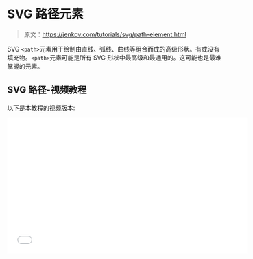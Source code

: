 # SVG 路径元素

> 原文：<https://jenkov.com/tutorials/svg/path-element.html>

SVG `<path>`元素用于绘制由直线、弧线、曲线等组合而成的高级形状。有或没有填充物。`<path>`元素可能是所有 SVG 形状中最高级和最通用的。这可能也是最难掌握的元素。

## SVG 路径-视频教程

以下是本教程的视频版本:

<iframe width="560" height="315" src="//www.youtube.com/embed/k6TWzfLGAKo?list=PLL8woMHwr36F2tCFnWTbVBQAGQ6nTcXOO" frameborder="0" allowfullscreen=""><h2>路径示例</h2> <p>让我们首先从一个简单的 SVG <code>&lt;path&gt;</code>例子开始:</p> <pre class="codeBox"> &lt;svg xmlns:xlink="http://www.w3.org/1999/xlink"&gt; &lt;path d="M50,50 A30,30 0 0,1 35,20 L100,100 M110,110 L100,0" style="stroke:#660000; fill:none;"/&gt; &lt;/svg&gt; </pre> <p>以下是生成的图像:</p> <svg width="320" height="70"> <path d="M50,50 A30,30 0 0,1 35,20 L100,100 M110,110 L100,0" style="stroke:#660000; fill:none;"/> </svg> <p>请注意该图像如何包含一条弧和两条线，以及第二条线如何没有与第一条弧和线连接。</p> <p>所有带有<code>&lt;path&gt;</code>元素的绘图都在<code>d</code>属性中指定。<code>d</code>属性包含绘图命令。在上面的例子中，M 表示“移动到”命令，A 表示“弧形”命令，L 表示“直线”命令。命令被发送给“虚拟笔”。这支笔可以移动，用来画形状等。</p> <h2>设置和移动笔</h2> <p><code>&lt;path&gt;</code> <code>d</code>属性内的第一个绘图命令应该始终是一个移动命令。在你画任何东西之前，你应该把虚拟笔移动到某个位置。这是使用<code>M</code>命令完成的。这里有一个简单的例子:</p> <pre class="codeBox"> &lt;svg xmlns:xlink="http://www.w3.org/1999/xlink"&gt; &lt;path d="<b>M50,50</b>" style="stroke:#660000; fill:none;"/&gt; &lt;/svg&gt; </pre> <p>该示例将虚拟笔移动到点<code>50,50</code>。下一个绘图命令将从该点开始。</p> <h2>线</h2> <p>画一条线可能是你能给<code>&lt;path&gt;</code>元素的最简单的命令。使用<code>L</code>和<code>l</code>(小写 L)命令画线。这里有一个例子:</p> <pre class="codeBox"> &lt;svg xmlns:xlink="http://www.w3.org/1999/xlink"&gt; &lt;path d="M50,50 <b>L100,100</b>" style="stroke:#660000; fill:none;"/&gt; &lt;/svg&gt; </pre> <p>本例从点<code>50,50</code>(<code>M</code>命令的点)到点<code>100,100</code>(<code>L</code>命令的点)画一条线。以下是生成的图像:</p> <svg width="500" height="100"> <path d="M50,50&#10; L100,100" style="stroke:#660000; fill:none;"/> </svg> <p><code>L</code>和<code>l</code>命令的区别在于大写版本(<code>L</code>)画一条线到传递给命令的绝对点，而小写版本(<code>l</code>)画一条线到传递给命令的相对点。相对点是线开始前虚拟笔的点加上给<code>l</code>命令的坐标。</p> <p>如果虚拟笔位于<code>50,50</code>并且您使用了一个<code>l100,100</code>命令，该线将被绘制到<code>50+100,50+100</code> = <code>150,150</code>。使用一个<code>L100,100</code>命令将会准确地画出到<code>100,100</code>的线，而不管虚拟笔的位置。</p> <h2>绘图会移动虚拟笔</h2> <p>路径形状总是从最后一个虚拟笔尖到新点绘制。每个绘图命令都有一个端点。执行该命令后，虚拟笔尖将位于该绘图命令的终点。下一个绘图命令将从该点开始。</p> <h2>弧</h2> <p>使用<code>&lt;path&gt;</code>元素绘制圆弧是通过使用<code>A</code>和<code>a</code>命令完成的。与线条一样，大写命令(<code>A</code>)使用绝对坐标作为其端点，而小写命令(<code>a</code>)使用相对坐标(相对于起点)。这里有一个例子:</p> <pre class="codeBox"> &lt;svg xmlns:xlink="http://www.w3.org/1999/xlink"&gt; &lt;path d="M50,50 <b>A30,50 0 0,1 100,100</b>" style="stroke:#660000; fill:none;"/&gt; &lt;/svg&gt; </pre> <p>以下是生成的图像:</p> <svg width="500" height="100"> <path d="M50,50&#10; A30,50 0 0,1 100,100&lt;/b&gt;" style="stroke:#660000; fill:none;"/> </svg> <p>该示例从点<code>50,50</code>到点<code>100,100</code>(在<code>A</code>命令中最后指定)画一条弧。</p> <p>圆弧的半径由<code>A</code>命令的前两个参数设置。第一个参数是<code>rx</code>(x 方向的半径)，第二个是<code>ry</code>(y 方向的半径)。将<code>rx</code>和<code>ry</code>设置为相同的值会产生一个圆弧。将<code>rx</code>和<code>ry</code>设置为不同的值将产生椭圆弧。在上面的例子中，<code>rx</code>被设置为<code>30</code>，而<code>ry</code>被设置为<code>50</code>。</p> <p>在<code>A</code>命令上设置的第三个参数是<code>x-axis-rotation</code>。这将设置圆弧 x 轴相对于法线 x 轴的旋转。在上面的例子中，<code>x-axis-rotation</code>被设置为<code>0</code>。大多数情况下，您不需要更改该参数。</p> <p>第四个和第五个参数是<code>large-arc-flag</code>和<code>sweep-flag</code>参数。<code>large-arc-flag</code>决定是否画满足起点、终点和<code>rx</code>与<code>ry</code>的较小或较大的圆弧。这里有一个例子，画了 4 个弧，每个弧都有不同的<code>large-arc-flag</code>和<code>sweep-flag</code>组合:</p> <pre class="codeBox"> &lt;path d="M40,20 A30,30 0 <b>0,0</b> 70,70" style="stroke: #cccc00; stroke-width:2; fill:none;"/&gt; &lt;path d="M40,20 A30,30 0 <b>1,0</b> 70,70" style="stroke: #ff0000; stroke-width:2; fill:none;"/&gt; &lt;path d="M40,20 A30,30 0 <b>1,1</b> 70,70" style="stroke: #00ff00; stroke-width:2; fill:none;"/&gt; &lt;path d="M40,20 A30,30 0 <b>0,1</b> 70,70" style="stroke: #0000ff; stroke-width:2; fill:none;"/&gt; </pre> <p>以下是生成的图像:</p> <svg width="500" height="120"> <path d="M40,20 A30,30 0 0,0 60,70" style="stroke: #cccc00; stroke-width:2; fill:none;"/> <path d="M40,20 A30,30 0 1,0 60,70" style="stroke: #ff0000; stroke-width:2; fill:none;"/> <path d="M40,20 A30,30 0 1,1 60,70" style="stroke: #00ff00; stroke-width:2; fill:none;"/> <path d="M40,20 A30,30 0 0,1 60,70" style="stroke: #0000ff; stroke-width:2; fill:none;"/> </svg> <p>从<code>40,20</code>到点<code>60,70</code>可以画出四条不同的弧线。一个长弧、一个小弧和每个小/大弧的两个镜像版本。<code>large-arc-flag</code>决定是画大弧还是小弧。<code>sweep-flag</code>决定从起点到终点，圆弧是否围绕轴镜像。实际上，<code>sweep-flag</code>控制着弧线的绘制方向(顺时针或逆时针),从而产生“镜像”效果。</p> <p>绘制的第一条弧线是黄色弧线。将<code>large-arc-flag</code>设置为 0 意味着将绘制较小的可能圆弧。<code>sweep-flag</code>也被设置为 0，表示弧没有被镜像。这是黄色的弧线:</p> <svg width="500" height="120"> <path d="M40,20 A30,30 0 0,0 60,70" style="stroke: #cccc00; stroke-width:2; fill:none;"/> </svg> <p>绘制的第二条弧线是红色弧线。将<code>large-arc-flag</code>设置为<code>1</code>意味着从<code>40,20</code>到<code>60,70</code>绘制两个可能圆弧中较大的一个。下面是一起显示的黄色和红色弧线，以说明区别:</p> <svg width="500" height="120"> <path d="M40,20 A30,30 0 0,0 60,70" style="stroke: #cccc00; stroke-width:2; fill:none;"/> <path d="M40,20 A30,30 0 1,0 60,70" style="stroke: #ff0000; stroke-width:2; fill:none;"/> </svg> <p>绿色和蓝色弧线(来自前面的例子，有四条弧线)与黄色和红色弧线相同，但是是在<code>sweep-flag</code>设置为<code>1</code>的情况下绘制的。这意味着它们将绘制相同的弧，但在从起点到终点的轴上镜像。</p> <h2>二次贝塞尔曲线</h2> <p>也可以使用<code>&lt;path&gt;</code>元素绘制二次贝塞尔曲线。用<code>Q</code>和<code>q</code>命令绘制二次贝塞尔曲线。与线条一样，大写命令(<code>Q</code>)使用绝对坐标作为其端点，而小写命令(<code>q</code>)使用相对坐标(相对于起点)。下面是一个简单的二次曲线示例:</p> <pre class="codeBox"> &lt;path d="M50,50 Q50,100 100,100" style="stroke: #006666; fill:none;"/&gt; </pre> <p>以下是生成的图像:</p> <svg width="500" height="150"> <path d="M50,50 Q50,200 100,100" style="stroke: #006666; fill:none;"/> </svg> <p>该示例绘制了一条从<code>50,50</code>到点<code>100,100</code>的二次贝塞尔曲线，控制点在<code>50,200</code>。控制点是在<code>Q</code>命令上设置的两个参数中的第一个。</p> <p>控制点像磁铁一样拉动曲线。曲线上的点离控制点越近，控制点就越靠近它，这意味着它离控制点越近。以下是一些在图像上绘制控制点的示例:</p> <svg width="500" height="210"> <path d="M50,50 Q50,75 100,100" style="stroke: #006666; fill:none;"/> <circle cx="50" cy="75" r="2" style="fill: #0000ff;"/> <path d="M200,50 Q200,100 250,100" style="stroke: #006666; fill:none;"/> <circle cx="200" cy="100" r="2" style="fill: #0000ff;"/> <path d="M350,50 Q350,150 400,100" style="stroke: #006666; fill:none;"/> <circle cx="350" cy="150" r="2" style="fill: #0000ff;"/> </svg> <p>实际上，如果你从起点到控制点画一条线，从控制点到终点画另一条线，那么从第一条线的中间到第二条线的中间的线将是曲线的切线。这是一张说明这一点的图片:</p> <svg width="500" height="175"> <line x1="50" y1="50" x2="50" y2="150" style="stroke:#000000; stroke-width: 1;"/> <line x1="50" y1="150" x2="200" y2="100" style="stroke:#000000; stroke-width: 1;"/> <line x1="50" y1="100" x2="125" y2="125" style="stroke:#000000; stroke-width: 1;"/> <path d="M50,50 Q50,150 200,100" style="stroke: #00cc00; stroke-width: 2; fill:none;"/> <circle cx="50" cy="150" r="3" style="fill: #0000ff;"/> </svg> <h2>三次贝塞尔曲线</h2> <p>使用<code>C</code>和<code>c</code>命令绘制三次贝塞尔曲线。三次贝塞尔曲线类似于二次贝塞尔曲线，只是它们有两个控制点，而不是一个。与直线一样，大写命令(<code>C</code>)使用绝对坐标作为其端点，而小写命令(<code>c</code>)使用相对坐标(相对于起点)。这里有一个例子:</p> <pre class="codeBox"> &lt;path d="M50,50 C75,80 125,20 150,50" style="stroke: #006666; fill:none;"/&gt; </pre> <p>这是绘制了控制点的结果图像。</p> <svg width="500" height="150"> <path d="M50,50 C75,80 125,20 150,50" style="stroke: #006666; fill:none;"/> <circle cx="75" cy="80" r="2" style="fill: #0000ff;"/> <circle cx="125" cy="20" r="2" style="fill: #0000ff;"/> </svg> <p>您可以使用三次贝塞尔曲线创建高级曲线。这里有几个例子:</p> <svg width="500" height="125"> <path d="M50,50 C10,100 190,100 150,50" style="stroke: #006666; fill:none;"/> <circle cx="10" cy="100" r="2" style="fill: #0000ff;"/> <circle cx="190" cy="100" r="2" style="fill: #0000ff;"/> <path d="M360,50 C310,10 490,90 440,50" style="stroke: #006666; fill:none;"/> <circle cx="310" cy="10" r="2" style="fill: #0000ff;"/> <circle cx="490" cy="90" r="2" style="fill: #0000ff;"/> </svg> <h2>关闭路径</h2> <p><code>&lt;path&gt;</code>元素有一个关闭路径的快捷命令，意思是从最后一点画一条线回到第一点。命令是<code>Z</code>(或<code>z</code>——关闭路径命令的大小写没有区别)。这里有一个例子:</p> <pre class="codeBox"> &lt;path d="M50,50 L100,50 L100,100 Z" style="stroke: #006666; fill:none;"/&gt; </pre> <p>这是生成的图像:</p> <svg width="500" height="150"> <path d="M50,50 L100,50 L100,100 Z" style="stroke: #006666; fill:none;"/> </svg> <h2>组合命令</h2> <p>您可以在同一个<code>&lt;path&gt;</code>元素中组合路径命令。这里有一个例子:</p> <pre class="codeBox"> &lt;path d="M100,100 L150,100 a50,25 0 0,0 150,100 q50,-50 70,-170 Z" style="stroke: #006666; fill: none;"/&gt; </pre> <p>此示例绘制了一条直线、一条圆弧、一条二次贝塞尔曲线，并以一条回到起点的直线结束路径。以下是生成的图像:</p> <svg width="500" height="225"> <path d="M100,100 L150,100 a50,25 0 0,0 150,100 q50,-50 70,-170 Z" style="stroke: #006666; fill: none;"/> </svg> <h2>填充路径</h2> <p>您可以使用<code>fill</code> CSS 属性填充路径。这里有一个例子:</p> <pre class="codeBox"> &lt;path d="M100,100 L150,100 L150,150 Z" style="stroke: #0000cc; stroke-width: 2px; <b>fill : #ccccff;</b>"/&gt; </pre> <p>以下是生成的图像:</p> <svg width="500" height="110"> <path d="M50,50 L150,50 L150,100 Z" style="stroke: #0000cc; stroke-width: 2px; fill: #ccccff;"/> </svg> <p>请注意形状的内部是如何填充浅蓝色的。</p> <h2>标记</h2> <p>您可以在<code>&lt;path&gt;</code>元素上使用标记。标记是位于路径起点、中间和终点的小符号，显示路径的方向。例如，路径的起点是圆形或方形，终点是箭头。</p> <p>标记在<a href="marker-element.html">标记元素</a>文本中有更详细的解释。</p> <h2>符号快捷键</h2> <p>如果需要多次使用同一个命令，可以省略命令字母，只需提供一组额外的参数，就好像命令就在那里一样。这里有一个例子:</p> <pre class="codeBox"> &lt;path d="M10,10 <b>l100,0 0,50 -100,0 0,-50</b>" style="stroke: #000000; fill:none;" /&gt; </pre> <p>这个例子显示了附加参数是如何传递给<code>l</code>命令的，就好像一个<code>l</code>位于每个参数对的前面一样。这也适用于其他路径命令。以下是生成的图像:</p> <svg width="500" height="100"> <path d="M10,10 l100,0 0,50 -100,0 0,-50" style="stroke: #000000; fill:none;"/> </svg> <h2>路径命令</h2> <p>下面是 SVG <code>path</code>元素可能的笔命令列表。每个命令由一个字母和一组数字(坐标等)组成。)是该命令的参数。大写命令通常将坐标参数解释为绝对坐标。小写命令通常将坐标参数解释为相对于当前笔位置。</p> <table style="border:1px solid #aaaaaa;" cellspacing="0" cellpadding="5"> <tr><td style="border-bottom:1px solid #aaaaaa;"><b> Com。</b></td> <td style="border-bottom:1px solid #aaaaaa;"><b>参数</b></td> <td style="border-bottom:1px solid #aaaaaa;"><b>名称</b></td> <td style="border-bottom:1px solid #aaaaaa;"><b>描述</b></td> </tr> <tr><td valign="top">英语字母表中第十三个字母</td> <td valign="top">x，y</td> <td valign="top">移至</td> <td valign="top">在不绘制的情况下，将笔移动到指定的点 x，y。</td> </tr> <tr><td valign="top">英语字母表中第十三个字母</td> <td valign="top">x，y</td> <td valign="top">移至</td> <td valign="top">将笔移动到相对于当前笔位置的指定点 x，y，而不进行绘制。</td> </tr> <tr><td> </td></tr> <tr><td valign="top">英语字母表中第十二个字母</td> <td valign="top">x，y</td> <td valign="top">莱恩托</td> <td valign="top">从当前笔位置到指定点 x，y 绘制一条直线。</td> </tr> <tr><td valign="top">英语字母表中第十二个字母</td> <td valign="top">x，y</td> <td valign="top">莱恩托</td> <td>从当前笔位置到相对于当前笔位置的指定点 x，y 绘制一条直线。</td> </tr> <tr><td> </td></tr> <tr><td valign="top">英语字母表中第八个字母</td> <td valign="top">英语字母表的第 24 个字母</td> <td valign="top">水平线到</td> <td>画一条水平线到由<br/>定义的点(指定 x，笔当前 y)。</td> </tr> <tr><td>英语字母表中第八个字母</td> <td valign="top">英语字母表的第 24 个字母</td> <td>水平线到</td> <td>画一条水平线到由<br/>定义的点(笔当前 x +指定 x，笔当前 y)。x 相对于当前笔的 x 位置。</td> </tr> <tr><td> </td></tr> <tr><td valign="top">英语字母表中第二十二个字母</td> <td valign="top">英语字母表的第 25 个字母</td> <td valign="top">垂直线到</td> <td valign="top">画一条垂直线到由<br/>定义的点(笔当前 x，指定 y)。</td> </tr> <tr><td valign="top">英语字母表中第二十二个字母</td> <td valign="top">英语字母表的第 25 个字母</td> <td valign="top">垂直线到</td> <td valign="top">画一条垂直线到由<br/>定义的点(笔电流 x，笔电流 y +指定的 y)。y 相对于笔的当前 y 位置。</td> </tr> <tr><td> </td></tr> <tr><td valign="top">英语字母表中第三个字母</td> <td valign="top">x1，y1 x2，y2 x，y</td> <td valign="top">曲韦托</td> <td valign="top">从当前笔点到 x，y 绘制一条三次贝塞尔曲线。x1，y1 和 x2，y2 是曲线的开始和结束控制点，控制曲线的弯曲方式。</td> </tr> <tr><td valign="top">英语字母表中第三个字母</td> <td valign="top">x1，y1 x2，y2 x，y</td> <td valign="top">曲韦托</td> <td valign="top">与 C 相同，但解释相对于当前笔尖的坐标。</td> </tr> <tr><td> </td></tr> <tr><td valign="top">英语字母表的第 19 个字母</td> <td valign="top">x2，y2 x，y</td> <td valign="top">速记/ <br/> <nobr>平滑曲线</nobr></td> <td valign="top">从当前笔尖到 x，y 绘制一条三次贝塞尔曲线。x2，y2 是结束控制点。假设开始控制点与前一条曲线的结束控制点相同。</td> </tr> <tr><td valign="top">英语字母表的第 19 个字母</td> <td valign="top">x2，y2 x，y</td> <td valign="top">平滑的曲线</td> <td valign="top">与 S 相同，但解释相对于当前笔尖的坐标。</td> </tr> <tr><td> </td></tr> <tr><td valign="top">英语字母表中第十七个字母</td> <td valign="top">x1，y1 x，y</td> <td valign="top">二次贝塞尔曲线</td> <td valign="top">从当前笔尖到 x，y 绘制二次贝塞尔曲线。x1，y1 是控制曲线弯曲方式的控制点。</td> </tr> <tr><td valign="top">英语字母表中第十七个字母</td> <td valign="top">x1，y1 x，y</td> <td valign="top">二次贝塞尔曲线</td> <td valign="top">与 Q 相同，但解释相对于当前笔尖的坐标。</td> </tr> <tr><td> </td></tr> <tr><td valign="top">英语字母表中第二十个字母</td> <td valign="top">x，y</td> <td valign="top">速记/平滑二次贝塞尔曲线</td> <td valign="top">从当前笔点到 x，y 绘制一条二次贝塞尔曲线。控制点被假定为与最后使用的控制点相同。</td> </tr> <tr><td valign="top">英语字母表的第 20 个字母</td> <td valign="top">x，y</td> <td valign="top">速记/平滑二次贝塞尔曲线</td> <td valign="top">与 T 相同，但解释相对于当前笔尖的坐标。</td> </tr> <tr><td> </td></tr> <tr><td valign="top">英语字母表中第一个字母</td> <td valign="top">rx，ry <br/> x 轴旋转<br/>大圆弧标记，<br/>扫掠标记<br/> x，y</td> <td valign="top">椭圆弧</td> <td valign="top">绘制从当前点到 x，y 点的椭圆弧。rx 和 ry 是 x 和 y 方向的椭圆半径。<br/>x 轴旋转决定了圆弧围绕 x 轴旋转的角度。只有当 rx 和 ry 的值不同时，它才会起作用。<br/>似乎没有使用大圆弧标志(可以是 0 或 1)。值(0 或 1)都不会改变弧。<br/>扫描标志决定了画弧线的方向。</td> </tr> <tr><td valign="top">一</td> <td valign="top">rx，ry <br/> x 轴旋转<br/>大圆弧标记，<br/>扫掠标记<br/> x，y</td> <td valign="top">椭圆弧</td> <td valign="top">与 A 相同，但解释相对于当前笔尖的坐标。</td> </tr> <tr><td> </td></tr> <tr><td valign="top">英语字母表中第二十六个字母</td> <td> </td> <td valign="top">封闭路径</td> <td valign="top">通过从当前点到第一点绘制一条线来闭合路径。</td> </tr> <tr><td valign="top">z</td> <td> </td> <td valign="top">封闭路径</td> <td valign="top">通过从当前点到第一点绘制一条线来闭合路径。</td> </tr> </table> </body> </html></iframe>